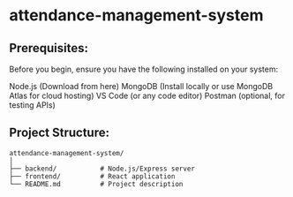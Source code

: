 # attendance-management-system


## Prerequisites:
Before you begin, ensure you have the following installed on your system:

Node.js (Download from here)
MongoDB (Install locally or use MongoDB Atlas for cloud hosting)
VS Code (or any code editor)
Postman (optional, for testing APIs)

## Project Structure:

```
attendance-management-system/
│
├── backend/           # Node.js/Express server
├── frontend/          # React application
└── README.md          # Project description

```
